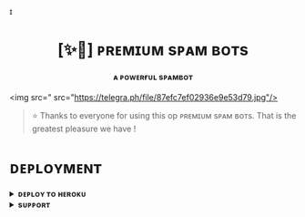 ɪ<h1 align="center"><b>[✨🥀]  ᴘʀᴇᴍɪᴜᴍ sᴘᴀᴍ ʙᴏᴛs</b></h1>

<h4 align="center"> ᴀ ᴘᴏᴡᴇʀғᴜʟ sᴘᴀᴍʙᴏᴛ</h4>

<img src=" src="https://telegra.ph/file/87efc7ef02936e9e53d79.jpg"/>

> ⭐️ Thanks to everyone for using this op ᴘʀᴇᴍɪᴜᴍ sᴘᴀᴍ ʙᴏᴛs. That is the greatest pleasure we have !


# ᴅᴇᴘʟᴏʏᴍᴇɴᴛ


<details>
<summary><b>ᴅᴇᴘʟᴏʏ ᴛᴏ ʜᴇʀᴏᴋᴜ</b></summary>
<br>

[![Deploy](https://www.herokucdn.com/deploy/button.svg)](https://dashboard.heroku.com/new?template=https://github.com/llxHKxll/HKspam)

</details>


<details>
<summary><b>sᴜᴘᴘᴏʀᴛ</b></summary>
<br>

<a href="https://t.me/WHOxCARES_0"><img src="https://img.shields.io/badge/Join-Telegram%20Channel-red.svg?logo=Telegram"></a>

</details>
